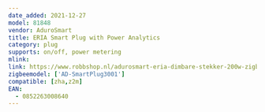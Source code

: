 ```yaml
---
date_added: 2021-12-27
model: 81848
vendor: AduroSmart
title: ERIA Smart Plug with Power Analytics
category: plug
supports: on/off, power metering
mlink: 
link: https://www.robbshop.nl/adurosmart-eria-dimbare-stekker-200w-zigbee
zigbeemodel: ['AD-SmartPlug3001']
compatible: [zha,z2m]
EAN: 
  - 0852263008640
---
```




